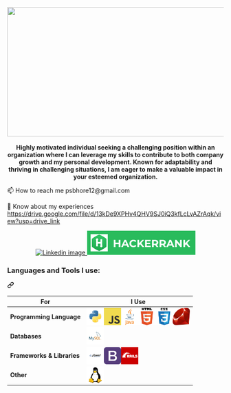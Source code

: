 <img src="https://i.ibb.co/vJrYpRZ/POOJA-BHORE.jpg" style="align=:center;width:700px;height:300px">
<p align="center" dir="auto">
  <strong>Highly motivated individual seeking a challenging position within an organization where I can leverage my skills to contribute to both company growth and my personal development. Known for adaptability and thriving in challenging situations, I am eager to make a valuable impact in your esteemed organization.</strong>
</p>
📫 How to reach me psbhore12@gmail.com

📄 Know about my experiences https://drive.google.com/file/d/13kDe9XPHv4QHV9SJ0iQ3kfLcLvAZrAqk/view?usp=drive_link

<p align="center" dir="auto">
  <a href="https://www.linkedin.com/in/pooja-bhore-424a79257/" rel="nofollow">
    <img src="https://icons8.com/icon/qNUNvR9aEWql/linkedin-circled" alt="Linkedin image" style="max-width: 100%;">
  </a> 
  <a href="https://www.hackerrank.com/profile/psbhore" rel="nofollow">
    <img src="https://raw.githubusercontent.com/VaibhavSaini19/VaibhavSaini19/master/assets/hackerrank.svg" alt="Hackerrank image" style="max-width: 100%;">
  </a>  
</p>
<div class="markdown-heading" dir="auto"><h3 class="heading-element" dir="auto">Languages and Tools I use:</h3><a id="user-content-languages-and-tools-i-use" class="anchor" aria-label="Permalink: Languages and Tools I use:" href="#languages-and-tools-i-use"><svg class="octicon octicon-link" viewBox="0 0 16 16" version="1.1" width="16" height="16" aria-hidden="true"><path d="m7.775 3.275 1.25-1.25a3.5 3.5 0 1 1 4.95 4.95l-2.5 2.5a3.5 3.5 0 0 1-4.95 0 .751.751 0 0 1 .018-1.042.751.751 0 0 1 1.042-.018 1.998 1.998 0 0 0 2.83 0l2.5-2.5a2.002 2.002 0 0 0-2.83-2.83l-1.25 1.25a.751.751 0 0 1-1.042-.018.751.751 0 0 1-.018-1.042Zm-4.69 9.64a1.998 1.998 0 0 0 2.83 0l1.25-1.25a.751.751 0 0 1 1.042.018.751.751 0 0 1 .018 1.042l-1.25 1.25a3.5 3.5 0 1 1-4.95-4.95l2.5-2.5a3.5 3.5 0 0 1 4.95 0 .751.751 0 0 1-.018 1.042.751.751 0 0 1-1.042.018 1.998 1.998 0 0 0-2.83 0l-2.5 2.5a1.998 1.998 0 0 0 0 2.83Z"></path></svg></a></div>
<table>
<thead>
<tr>
<th><strong>For</strong></th>
<th><strong>I Use</strong></th>
</tr>
</thead>
<tbody>
<tr>
<td><strong>Programming Language</strong></td>
<td>
  <a target="_blank" rel="noopener noreferrer nofollow" href="https://raw.githubusercontent.com/github/explore/78df643247d429f6cc873026c0622819ad797942/topics/python/python.png">
    <img align="left" alt="Python" width="40px" src="https://raw.githubusercontent.com/github/explore/78df643247d429f6cc873026c0622819ad797942/topics/python/python.png" style="max-width: 100%;">
  </a> 
  <a target="_blank" rel="noopener noreferrer nofollow" href="https://raw.githubusercontent.com/github/explore/80688e429a7d4ef2fca1e82350fe8e3517d3494d/topics/javascript/javascript.png">
    <img align="left" alt="JavaScript" width="40px" src="https://raw.githubusercontent.com/github/explore/80688e429a7d4ef2fca1e82350fe8e3517d3494d/topics/javascript/javascript.png" style="max-width: 100%;">
  </a> 
  <a target="_blank" rel="noopener noreferrer nofollow" href="https://raw.githubusercontent.com/github/explore/80688e429a7d4ef2fca1e82350fe8e3517d3494d/topics/java/java.png">
    <img align="left" alt="Java" width="40px" src="https://raw.githubusercontent.com/github/explore/80688e429a7d4ef2fca1e82350fe8e3517d3494d/topics/java/java.png" style="max-width: 100%;">
  </a> 
  <a target="_blank" rel="noopener noreferrer nofollow" href="https://raw.githubusercontent.com/github/explore/80688e429a7d4ef2fca1e82350fe8e3517d3494d/topics/html/html.png">
    <img align="left" alt="HTML5" width="40px" src="https://raw.githubusercontent.com/github/explore/80688e429a7d4ef2fca1e82350fe8e3517d3494d/topics/html/html.png" style="max-width: 100%;">
  </a> 
  <a target="_blank" rel="noopener noreferrer nofollow" href="https://raw.githubusercontent.com/github/explore/80688e429a7d4ef2fca1e82350fe8e3517d3494d/topics/css/css.png">
    <img align="left" alt="CSS3" width="40px" src="https://raw.githubusercontent.com/github/explore/80688e429a7d4ef2fca1e82350fe8e3517d3494d/topics/css/css.png" style="max-width: 100%;">
  </a>
  <a target="_blank" rel="noopener noreferrer nofollow" href="https://raw.githubusercontent.com/github/explore/main/topics/ruby/ruby.png">
    <img align="left" alt="Ruby" width="40px" src="https://raw.githubusercontent.com/github/explore/main/topics/ruby/ruby.png" style="max-width: 100%;">
  </a>
</td>
</tr>
<tr>
<td><strong>Databases</strong></td>
<td>
  <a target="_blank" rel="noopener noreferrer nofollow" href="https://raw.githubusercontent.com/github/explore/80688e429a7d4ef2fca1e82350fe8e3517d3494d/topics/mysql/mysql.png">
    <img align="left" alt="MySQL" width="40px" src="https://raw.githubusercontent.com/github/explore/80688e429a7d4ef2fca1e82350fe8e3517d3494d/topics/mysql/mysql.png" style="max-width: 100%;">
  </a> 
</td>
</tr>
<tr>
<td><strong>Frameworks &amp; Libraries</strong></td>
<td>
  <a target="_blank" rel="noopener noreferrer nofollow" href="https://raw.githubusercontent.com/github/explore/80688e429a7d4ef2fca1e82350fe8e3517d3494d/topics/jquery/jquery.png">
    <img align="left" alt="Jquery" width="40px" src="https://raw.githubusercontent.com/github/explore/80688e429a7d4ef2fca1e82350fe8e3517d3494d/topics/jquery/jquery.png" style="max-width: 100%;">
  </a> 
  <a target="_blank" rel="noopener noreferrer nofollow" href="https://raw.githubusercontent.com/github/explore/80688e429a7d4ef2fca1e82350fe8e3517d3494d/topics/bootstrap/bootstrap.png">
    <img align="left" alt="Bootstrap" width="40px" src="https://raw.githubusercontent.com/github/explore/80688e429a7d4ef2fca1e82350fe8e3517d3494d/topics/bootstrap/bootstrap.png" style="max-width: 100%;">
  </a>
  <a target="_blank" rel="noopener noreferrer nofollow" href="https://raw.githubusercontent.com/github/explore/main/topics/rails/rails.png">
    <img align="left" alt="Rails" width="40px" src="https://raw.githubusercontent.com/github/explore/main/topics/rails/rails.png" style="max-width: 100%;">
  </a>
</td>
</tr>
<tr>
<td><strong>Other</strong></td>
<td>
  <a target="_blank" rel="noopener noreferrer nofollow" href="https://raw.githubusercontent.com/github/explore/main/topics/linux/linux.png">
    <img align="left" alt="Linux" width="40px" src="https://raw.githubusercontent.com/github/explore/main/topics/linux/linux.png" style="max-width: 100%;">
  </a>
</td>
</tr>
</tbody>
</table>
